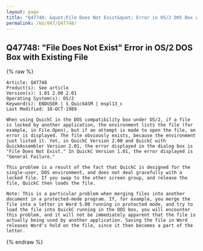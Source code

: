 ```yaml
---
layout: page
title: "Q47748: &quot;File Does Not Exist&quot; Error in OS/2 DOS Box with Existing File"
permalink: /kb/047/Q47748/
---
```


## Q47748: &quot;File Does Not Exist&quot; Error in OS/2 DOS Box with Existing File

{% raw %}

	Article: Q47748
	Product(s): See article
	Version(s): 1.01 2.00 2.01
	Operating System(s): OS/2
	Keyword(s): ENDUSER | S_QuickASM | mspl13_c
	Last Modified: 10-OCT-1989
	
	When using QuickC in the DOS compatibility box under OS/2, if a file
	is locked by another application, the environment lists the file (for
	example, in File.Open), but if an attempt is made to open the file, an
	error is displayed. The file obviously exists, because the environment
	just listed it. Yet, in QuickC Version 2.00 and QuickC with
	QuickAssembler Version 2.01, the error displayed in the dialog box is
	"File Does Not Exist." In QuickC Version 1.01, the error displayed is
	"General Failure."
	
	This problem is a result of the fact that QuickC is designed for the
	single-user, DOS environment, and does not deal gracefully with a
	locked file. If you swap to the other screen group, and release the
	file, QuickC then loads the file.
	
	Note: This is a particular problem when merging files into another
	document in a protected-mode program. If, for example, you merge the
	file into a letter in Word 5.00 running in protected mode, and try to
	load the file into QuickC running in the DOS box, you will encounter
	this problem, and it will not be immediately apparent that the file is
	actually being used by another application. Saving the file in Word
	releases Word's hold on the file, since it then becomes a part of the
	letter.

{% endraw %}

